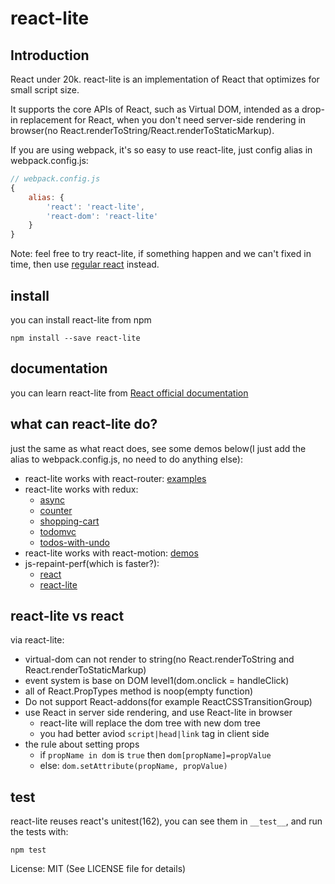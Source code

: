 # react-lite

## Introduction
React under 20k.
react-lite is an implementation of React that optimizes for small script size.

It supports the core APIs of React, such as Virtual DOM, intended as a drop-in
replacement for React, when you don't need server-side rendering in browser(no React.renderToString/React.renderToStaticMarkup).

If you are using webpack, it's so easy to use react-lite, just config alias in webpack.config.js:

```javascript
// webpack.config.js
{
	alias: {
		'react': 'react-lite',
		'react-dom': 'react-lite'
	}
}
```

Note: feel free to try react-lite, if something happen and we can't fixed in time, then use [regular react](https://github.com/facebook/react) instead.
## install

you can install react-lite from npm

```shell
npm install --save react-lite
```

## documentation

you can learn react-lite from [React official documentation](http://facebook.github.io/react/)

## what can react-lite do?

just the same as what react does, see some demos below(I just add the alias to webpack.config.js, no need to do anything else):

- react-lite works with react-router: [examples](http://react-lite-with-react-router.coding.io/)
- react-lite works with redux:
	* [async](http://lucifier129.github.io/redux-examples/async/index.html)
	* [counter](http://lucifier129.github.io/redux-examples/counter/index.html)
	* [shopping-cart](http://lucifier129.github.io/redux-examples/shopping-cart/index.html)
	* [todomvc](http://lucifier129.github.io/redux-examples/todomvc/index.html)
	* [todos-with-undo](http://lucifier129.github.io/redux-examples/todos-with-undo/index.html)
- react-lite works with react-motion: [demos](https://cdn.rawgit.com/Lucifier129/react-lite/master/examples/react-motion-demos/index.html)
- js-repaint-perf(which is faster?):
	* [react](https://cdn.rawgit.com/Lucifier129/react-lite/master/examples/js-repaint-perf/react/index.html)
	* [react-lite](https://cdn.rawgit.com/Lucifier129/react-lite/master/examples/js-repaint-perf/react/lite.html)

## react-lite vs react

via react-lite:
- virtual-dom can not render to string(no React.renderToString and React.renderToStaticMarkup)
- event system is base on DOM level1(dom.onclick = handleClick)
- all of React.PropTypes method is noop(empty function)
- Do not support React-addons(for example ReactCSSTransitionGroup)
- use React in server side rendering, and use React-lite in browser
	* react-lite will replace the dom tree with new dom tree
	* you had better aviod `script|head|link` tag in client side
- the rule about setting props
	* if `propName in dom` is `true` then `dom[propName]=propValue`
	* else: `dom.setAttribute(propName, propValue)`

## test
react-lite reuses react's unitest(162), you can see them in `__test__`, and run the tests with:

```shell
npm test
```

License: MIT (See LICENSE file for details)

